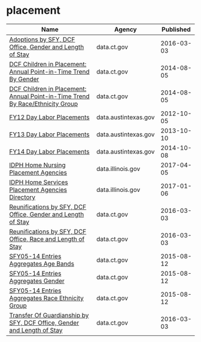 # placement

Name | Agency | Published
---- | ---- | ---------
[Adoptions by SFY, DCF Office, Gender and Length of Stay](../socrata/cyz8-6esi.md) | data.ct.gov | 2016-03-03
[DCF Children in Placement: Annual Point-in-Time Trend By Gender](../socrata/9huc-qs58.md) | data.ct.gov | 2014-08-05
[DCF Children in Placement: Annual Point-in-Time Trend By Race/Ethnicity Group](../socrata/4g5q-njpq.md) | data.ct.gov | 2014-08-05
[FY12 Day Labor Placements](../socrata/utnt-hag5.md) | data.austintexas.gov | 2012-10-05
[FY13 Day Labor Placements](../socrata/ykzu-pxxq.md) | data.austintexas.gov | 2013-10-10
[FY14 Day Labor Placements](../socrata/tsum-aa7v.md) | data.austintexas.gov | 2014-10-08
[IDPH Home Nursing Placement Agencies](../socrata/i653-8f7w.md) | data.illinois.gov | 2017-04-05
[IDPH Home Services Placement Agencies Directory](../socrata/4j2z-ittf.md) | data.illinois.gov | 2017-01-06
[Reunifications by SFY, DCF Office, Gender and Length of Stay](../socrata/6rr7-9fb2.md) | data.ct.gov | 2016-03-03
[Reunifications by SFY, DCF Office, Race and Length of Stay](../socrata/9x74-djtb.md) | data.ct.gov | 2016-03-03
[SFY05-14 Entries Aggregates Age Bands](../socrata/fnfg-dct4.md) | data.ct.gov | 2015-08-12
[SFY05-14 Entries Aggregates Gender](../socrata/wbi8-5vhf.md) | data.ct.gov | 2015-08-12
[SFY05-14 Entries Aggregates Race Ethnicity Group](../socrata/wzpb-uqdj.md) | data.ct.gov | 2015-08-12
[Transfer Of Guardianship by SFY, DCF Office, Gender and Length of Stay](../socrata/kyc9-zbgf.md) | data.ct.gov | 2016-03-03

